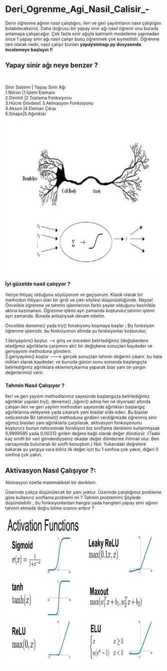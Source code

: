 # Deri_Ogrenme_Agi_Nasil_Calisir_-
Derin öğrenme ağının nasıl çalıştığını, ileri ve geri yayılımların nasıl çalıştığını bulabileceksiniz.
Daha doğrusu bir yapay sinir ağı nasıl öğrenir onu burada anlamaya çalışacağız. Çok fazla sinir ağıyla katmanlı modelleme yapmadan önce 1 yapay sinir ağı nasıl çalışır bunu öğrenmek çok kıymetlidir. Öğrenme tam olarak nedir, nasıl çalışır  bunları **yapaysiniragı.py   dosyasında incelemeye başlayın !!**

## Yapay sinir ağı neye benzer ?
<br>

Sinir Sistemi	| Yapay Sinir Ağı
<br>
1.Nöron	|1.İşlem Elemanı
<br>
2.Dentrit	|2.Toplama Fonksiyonu
<br>
3.Hücre Gövdesi|	3.Aktivasyon Fonksiyonu
<br>
4.Akson	|4.Eleman Çıkışı
<br>
5.Sinaps|5.Ağırlıklar
<br>
<img width="900" height="500" src="https://github.com/Karaca12/Deri_Ogrenme_Agi_Nasil_Calisir_-/blob/main/sinirag%C4%B11.jpg">

### İyi güzelde nasıl çalışyor ?
Veriye ihtiyaç olduğunu söylüyorum ve geçiyorum. Klasik olarak bir methodun ihtiyacı olan bir girdi ve çıktı silsilesi düşünüldüğünde.
Neyse! 
Öncelikle öğrenme ve tahmin işlemlerinin farklı şeyler olduğunu kesinlikle aklına kazımalısın.
Öğrenme işlemi ayrı zamanda koşturulur,tahmin işlemi ayrı zamanda.
Burada anlaştıysak devam edelim.

Öncelikle deneme() yada try() fonskiyonu koşmaya başlar ; Bu fonksiyon öğrenme işlemidir.
bu fonksiyonun altında şu fonksiyonlar koşturulur;

1.ileriyayılım() koştur. --> giriş ve önceden belirlediğimiz (değişkenlere atadğımız ağırlıklarla çarpımını alır) bir değişkene sonuçları kaydeder ve geriyayılım methoduna gönderir.
<br>
2.geriyayılım() koştur --->   gerçek sonuçtan tahmin değerini çıkarır. bu hata miktarı olarak kaydeder. ve bunuda günün sonu sonunda başlangıçta belirlediğimiz ağırlıklara ekleme/çıkarma yaparak bias yani ön yargın değerlerimizi verir. 



### Tahmin Nasıl Çalışıyor ? 

İleri ve geri yayılım methodlarımız sayesinde başlangıçta belirlediğimiz ağırlıklar  yapılan try(), deneme() ,öğren() adına her ne diyorsak! altında çalışan ileri ve geri yayılım  methodları sayesinde ağırlıkları başlangıç ağırlıklarına ekleyerek yada çıkarark yeni biaslar elde ederi. Bu biaslar neticesinde Bir tahminet() methoduna girdileri verdiğimizde  öğrenmiş sinir ağımız biasları yani ağırlıklarla çarpılarak. aktivasyon fonksiyonunu koştururz bunun neticesinde fonskiyon  biz sınıflama denklemi kullanmışsak    0,9999585 yada 0,00212  girilen değere bağlı olarak değer döndürür .(Taabi kaç sınıflı bir veri gönderdiyseniz okadar değer dönderme ihtimali olur. Ben varsayımda bulunarak  iki sınıflı konuştum.)
Not: Yukarıdaki değrelere bakarak şu yargıya vara biliriz ilk değer için bu 1 sınıfına çok yakın, diğeri 0 sınıfına çok yakın.



## Aktivasyon Nasıl Çalışıyor ?:
Aktivasyon özetle matematiksel bir denklem. 

Üzerinde çokça düşünülecek bir yanı yoktur. Üzerinde çalıştığımız probleme göre kullanırız sınıflama problemi mi ? Tahmin problemimi Şöylede düşünülebilir ; bu fonksiyonlardan hangisi yada hangileri yapay sinir ağının tahmin etmede doğru bilme oranını arttırır ?
<img align="left" width="900" height="500" src="https://github.com/Karaca12/Deri_Ogrenme_Agi_Nasil_Calisir_-/blob/main/aktivasyon%20fonksiyonu.png">
